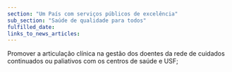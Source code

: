 ```yaml
---
section: "Um País com serviços públicos de excelência"
sub_section: "Saúde de qualidade para todos"
fulfilled_date:
links_to_news_articles:
---
```


Promover a articulação clínica na gestão dos doentes da rede de cuidados continuados ou paliativos com os centros de saúde e USF;
